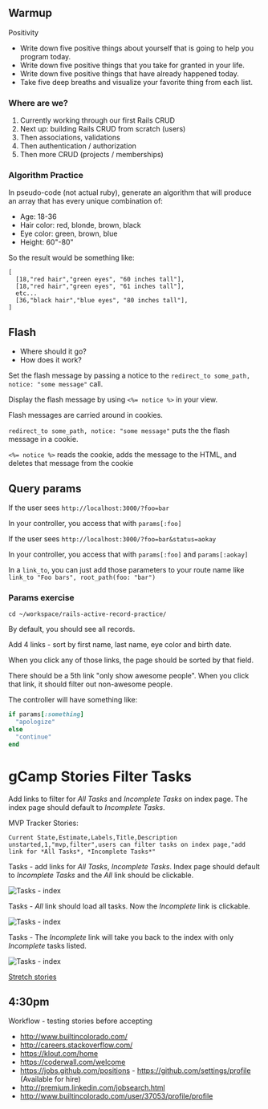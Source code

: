 ## Warmup

Positivity

* Write down five positive things about yourself that is going to help you program today.
* Write down five positive things that you take for granted in your life.  
* Write down five positive things that have already happened today.
* Take five deep breaths and visualize your favorite thing from each list.

### Where are we?

1. Currently working through our first Rails CRUD
1. Next up: building Rails CRUD from scratch (users)
1. Then associations, validations
1. Then authentication / authorization
1. Then more CRUD (projects / memberships)

### Algorithm Practice

In pseudo-code (not actual ruby), generate an algorithm that will produce an
array that has every unique combination of:

* Age: 18-36
* Hair color: red, blonde, brown, black
* Eye color: green, brown, blue
* Height: 60"-80"

So the result would be something like:

```
[
  [18,"red hair","green eyes", "60 inches tall"],
  [18,"red hair","green eyes", "61 inches tall"],
  etc...
  [36,"black hair","blue eyes", "80 inches tall"],
]
```

## Flash

* Where should it go?
* How does it work?

Set the flash message by passing a notice to the `redirect_to some_path, notice: "some message"` call.

Display the flash message by using `<%= notice %>` in your view.

Flash messages are carried around in cookies.  

`redirect_to some_path, notice: "some message"` puts the the flash message in a cookie.

`<%= notice %>` reads the cookie, adds the message to the HTML, and deletes that message from the cookie


## Query params

If the user sees `http://localhost:3000/?foo=bar`

In your controller, you access that with `params[:foo]`

If the user sees `http://localhost:3000/?foo=bar&status=aokay`

In your controller, you access that with `params[:foo]` and `params[:aokay]`

In a `link_to`, you can just add those parameters to your route name like `link_to "Foo bars", root_path(foo: "bar")`

### Params exercise

```
cd ~/workspace/rails-active-record-practice/
```

By default, you should see all records.

Add 4 links - sort by first name, last name, eye color and birth date.

When you click any of those links, the page should be sorted by that field.

There should be a 5th link "only show awesome people".  When you click that link, it should filter out non-awesome people.

The controller will have something like:

```ruby
if params[:something]
  "apologize"
else
  "continue"
end
```

# gCamp Stories Filter Tasks

Add links to filter for *All Tasks* and *Incomplete Tasks* on index page.  The index page should default to *Incomplete Tasks*.

MVP Tracker Stories:

```
Current State,Estimate,Labels,Title,Description
unstarted,1,"mvp,filter",users can filter tasks on index page,"add link for *All Tasks*, *Incomplete Tasks*"
```

Tasks - add links for *All Tasks*, *Incomplete Tasks*. Index page should default to *Incomplete Tasks* and the *All* link should be clickable.

![Tasks - index](https://galvanize.mybalsamiq.com/mockups/2381087.png?key=dd6f91232218fa4d6cbf663738e10e0cfca3e151)


Tasks - *All* link should load all tasks. Now the *Incomplete* link is clickable.

![Tasks - index](https://galvanize.mybalsamiq.com/mockups/2381148.png?key=dd6f91232218fa4d6cbf663738e10e0cfca3e151)

Tasks - The *Incomplete* link will take you back to the index with only *Incomplete* tasks listed.

![Tasks - index](https://galvanize.mybalsamiq.com/mockups/2381206.png?key=dd6f91232218fa4d6cbf663738e10e0cfca3e151)

[Stretch stories](https://github.com/gSchool/gcamp-assets/blob/master/0095-tasks-filter.md)

## 4:30pm

Workflow - testing stories before accepting

* http://www.builtincolorado.com/
* http://careers.stackoverflow.com/
* https://klout.com/home
* https://coderwall.com/welcome
* https://jobs.github.com/positions - https://github.com/settings/profile (Available for hire)
* http://premium.linkedin.com/jobsearch.html
* http://www.builtincolorado.com/user/37053/profile/profile
